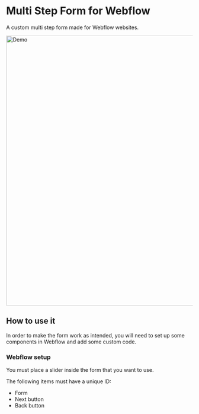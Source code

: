 # Multi Step Form for Webflow

A custom multi step form made for Webflow websites.

 <img width="728" src="https://raw.githubusercontent.com/brotaonline/multi-step-form/master/screenshot.PNG" alt="Demo">

## How to use it

In order to make the form work as intended, you will need to set up some components in Webflow and add some custom code.

### Webflow setup

You must place a slider inside the form that you want to use.

The following items must have a unique ID:

- Form
- Next button
- Back button
